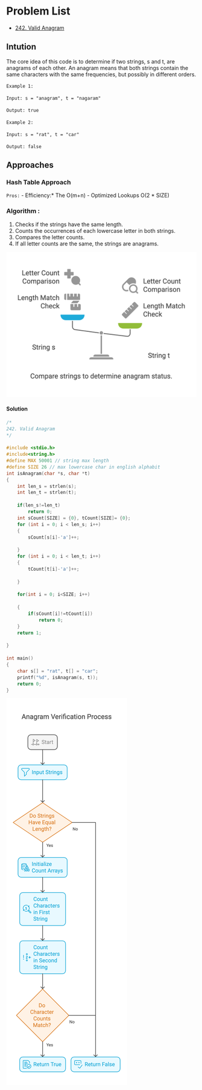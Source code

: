 # Problem List

- [242. Valid Anagram](https://leetcode.com/problems/valid-anagram/description/?envType=study-plan-v2&envId=top-interview-150)
  
## Intution
The core idea of this code is to determine if two strings, s and t, are anagrams of each other. An anagram means that both strings contain the same characters with the same frequencies, but possibly in different orders.

~~~~
Example 1:

Input: s = "anagram", t = "nagaram"

Output: true

Example 2:

Input: s = "rat", t = "car"

Output: false
~~~~

## Approaches

### Hash Table  Approach

<code>Pros:</code>
    - Efficiency:* The O(m+n) 
    - Optimized Lookups O(2 * SIZE)
### Algorithm :


1. Checks if the strings have the same length.
2. Counts the occurrences of each lowercase letter in both strings.
3. Compares the letter counts.
4. If all letter counts are the same, the strings are anagrams.

![valid-Anagram](./242a.png "valid-Anagram")

#### Solution
~~~c
/*
242. Valid Anagram
*/

#include <stdio.h>
#include<string.h>
#define MAX 50001 // string max length
#define SIZE 26 // max lowercase char in english alphabit
int isAnagram(char *s, char *t)
{
	int len_s = strlen(s);
	int len_t = strlen(t);

	if(len_s!=len_t)
		return 0;
	int sCount[SIZE] = {0}, tCount[SIZE]= {0};
	for (int i = 0; i < len_s; i++)
	{
		sCount[s[i]-'a']++;

	}
	for (int i = 0; i < len_t; i++)
	{
		tCount[t[i]-'a']++;

	}

	for(int i = 0; i<SIZE; i++)

	{
		if(sCount[i]!=tCount[i])
			return 0;
	}
	return 1;

}

int main()
{
	char s[] = "rat", t[] = "car";
	printf("%d", isAnagram(s, t));
	return 0;
}
~~~

![valid-Anagram](./242b.png "valid-Anagram")
